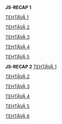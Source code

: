 **JS-RECAP 1**

[TEHTÄVÄ 1](https://users.metropolia.fi/~jonnekoi/WSK/WSK_week2/JS-Recap1/teht1/)

[TEHTÄVÄ 2](https://users.metropolia.fi/~jonnekoi/WSK/WSK_week2/JS-Recap1/teht2/)

[TEHTÄVÄ 3](https://users.metropolia.fi/~jonnekoi/WSK/WSK_week2/JS-Recap1/teht3/)

[TEHTÄVÄ 4](https://users.metropolia.fi/~jonnekoi/WSK/WSK_week2/JS-Recap1/teht4/)

[TEHTÄVÄ 5](https://users.metropolia.fi/~jonnekoi/WSK/WSK_week2/JS-Recap1/teht5/)

**JS-RECAP 2**
[TEHTÄVÄ 1](https://users.metropolia.fi/~jonnekoi/WSK/WSK_week2/JS-Recap2/teht1/)

[TEHTÄVÄ 2](https://users.metropolia.fi/~jonnekoi/WSK/WSK_week2/JS-Recap2/teht2/)

[TEHTÄVÄ 3](https://users.metropolia.fi/~jonnekoi/WSK/WSK_week2/JS-Recap2/teht3/)

[TEHTÄVÄ 4](https://users.metropolia.fi/~jonnekoi/WSK/WSK_week2/JS-Recap2/teht4/)

[TEHTÄVÄ 5](https://users.metropolia.fi/~jonnekoi/WSK/WSK_week2/JS-Recap2/teht5/)

[TEHTÄVÄ 6](https://users.metropolia.fi/~jonnekoi/WSK/WSK_week2/JS-Recap2/teht6/)
